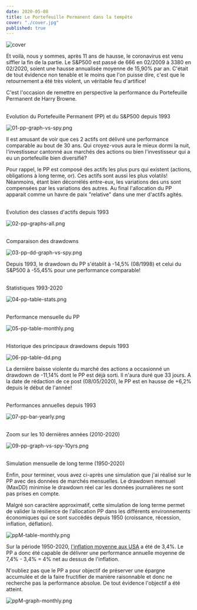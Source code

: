 ```yaml
---
date: 2020-05-08
title: Le Portefeuille Permanent dans la tempête
cover: "./cover.jpg"
published: true
---
```


![cover](./cover.jpg)

Et voilà, nous y sommes, après 11 ans de hausse, le coronavirus est venu siffler la fin de la partie. Le S&P500 est passé de 666 en 02/2009 à 3380 en 02/2020, soient une hausse annualisée moyenne de 15,90% par an. C'était de tout évidence non tenable et le moins que l'on puisse dire, c'est que le retournement a été très violent, un véritable feu d'artifice!

C'est l'occasion de remettre en perspective la performance du Portefeuille Permanent de Harry Browne.
<br></br>

<p class="text-center font-weight-bold" >Evolution du Portefeuille Permanent (PP) et du S&P500 depuis 1993</p>

![01-pp-graph-vs-spy.png](./01-pp-graph-vs-spy.png)

Il est amusant de voir que ces 2 actifs ont délivré une performance comparable au bout de 30 ans. Qui croyez-vous aura le mieux dormi la nuit, l'investisseur cantonné aux marchés des actions ou bien l'investisseur qui a eu un portefeuille bien diversifié?

Pour rappel, le PP est composé des actifs les plus purs qui existent (actions, obligations à long terme, or). Ces actifs sont aussi les plus volatils! Néanmoins, étant bien décorrélés entre-eux, les variations des uns sont compensées par les variations des autres. Au final l'allocation du PP apparait comme un havre de paix "relative" dans une mer d'actifs agités.
<br></br>

<p class="text-center font-weight-bold" >Evolution des classes d'actifs depuis 1993</p>

![02-pp-graphs-all.png](./02-pp-graphs-all.png)
<br></br>

<p class="text-center font-weight-bold" >Comparaison des drawdowns</p>

![03-pp-dd-graph-vs-spy.png](./03-pp-dd-graph-vs-spy.png)

Depuis 1993, le drawdown du PP s'établit à -14,5% (08/1998) et celui du S&P500 à -55,45% pour une performance comparable!
<br></br>

<p class="text-center font-weight-bold" >Statistiques 1993-2020</p>

![04-pp-table-stats.png](./04-pp-table-stats.png)
<br></br>

<p class="text-center font-weight-bold" >Performance mensuelle du PP</p>

![05-pp-table-monthly.png](./05-pp-table-monthly.png)
<br></br>

<p class="text-center font-weight-bold" >Historique des principaux drawdowns depuis 1993</p>

![06-pp-table-dd.png](./06-pp-table-dd.png)

La dernière baisse violente du marché des actions a occasionné un drawdown de -11,14% dont le PP est déjà sorti. Il n'aura duré que 33 jours. A la date de rédaction de ce post (08/05/2020), le PP est en hausse de +6,2% depuis le début de l'année!
<br></br>

<p class="text-center font-weight-bold" >Performances annuelles depuis 1993</p>

![07-pp-bar-yearly.png](./07-pp-bar-yearly.png)
<br></br>

<p class="text-center font-weight-bold" >Zoom sur les 10 dernières années (2010-2020)</p>

![09-pp-graph-vs-spy-10yrs.png](./09-pp-graph-vs-spy-10yrs.png)
<br></br>

<p class="text-center font-weight-bold" >Simulation mensuelle de long terme (1950-2020)</p>

Enfin, pour terminer, vous avez ci-après une simulation que j'ai réalisé sur le PP avec des données de marchés mensuelles. Le drawdown mensuel (MaxDD) minimise le drawdown réel car les données journalières ne sont pas prises en compte.

Malgré son caractère approximatif, cette simulation de long terme permet de valider la résilience de l'allocation PP dans les différents environnements économiques qui ce sont succédés depuis 1950 (croissance, récession, inflation, déflation).

![ppM-table-monthly.png](./ppM-table-monthly.png)

Sur la période 1950-2020, [l'inflation moyenne aux USA](https://www.usinflationcalculator.com) a été de 3,4%. Le PP a donc été capable de délivrer une performance annuelle moyenne de 7,4% - 3,4% = 4% net au dessus de l'inflation.

N'oubliez pas que le PP a pour objectif de préserver une épargne accumulée et de la faire fructifier de manière raisonnable et donc ne recherche pas la performance absolue. De tout évidence l'objectif a été atteint.

![ppM-graph-monthly.png](./ppM-graph-monthly.png)
